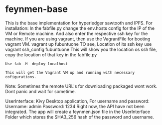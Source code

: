 # feynmen-base
This is the base implementation for hyperledger sawtooth and IPFS.
For installation:
	In the fabfile.py change the env.hosts config for the IP of the VM or Remote machine.
		And also enter the respective ssh key for the machine.
	If you are using vagrant, then use the VagrantFile for booting vagrant VM.
		vagrant up fubuntuone
	TO see, Location of its ssh key use
		vagrant ssh_config fubuntuone
	This will show you the location os ssh file, copy the location of that key in the 
	fabfile.py

	Use fab -H  deploy localhost

	This will get the Vagrant VM up and running with necessary cofigurations.

Note: 
	Sometimes the remote URL's for downloading packaged wont work. Dont panic and wait for sometime.

UserInterface: 
	Kivy Desktop application, For username and password:
		Username: admin
		Password: 1234
		Right now, the API have not been integrated. The app will create a feynmen.json file in the UserInterface
		Folder which stores the SHA3_256 hash of the password and username.

